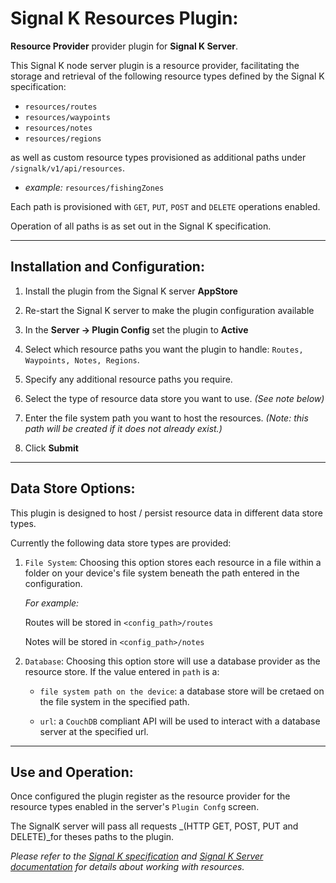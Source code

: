 # Signal K Resources Plugin:

__Resource Provider__ provider plugin for __Signal K Server__.

This Signal K node server plugin is a resource provider, facilitating the storage and retrieval of the following resource types defined by the Signal K specification:
- `resources/routes`
- `resources/waypoints`
- `resources/notes`
- `resources/regions`   

as well as custom resource types provisioned as additional paths under `/signalk/v1/api/resources`.

- _example:_ `resources/fishingZones`   

Each path is provisioned with `GET`, `PUT`, `POST` and `DELETE` operations enabled.

Operation of all paths is as set out in the Signal K specification.


---
## Installation and Configuration:

1. Install the plugin from the Signal K server __AppStore__

1. Re-start the Signal K server to make the plugin configuration available 

1. In the __Server -> Plugin Config__ set the plugin to __Active__

1. Select which resource paths you want the plugin to handle: `Routes, Waypoints, Notes, Regions`.

1. Specify any additional resource paths you require.

1. Select the type of resource data store you want to use. _(See note below)_

1. Enter the file system path you want to host the resources. _(Note: this path will be created if it does not already exist.)_

1. Click __Submit__ 

---

## Data Store Options:

This plugin is designed to host / persist resource data in different data store types.

Currently the following data store types are provided:

1. `File System`: Choosing this option stores each resource in a file within a folder on your device's file system beneath the path entered in the configuration. 

    _For example:_

    Routes will be stored in `<config_path>/routes`

    Notes will be stored in `<config_path>/notes`

2. `Database`: Choosing this option store will use a database provider as the resource store. If the value entered in `path` is a:
    - `file system path on the device`: a database store will be cretaed on the file system in the specified path.

    - `url`: a `CouchDB` compliant API will be used to interact with a database server at the specified url. 

---
## Use and Operation:

Once configured the plugin register as the resource provider for the resource types enabled in the server's `Plugin Confg` screen.

The SignalK server will pass all requests _(HTTP GET, POST, PUT and DELETE)_for theses paths to the plugin.

_Please refer to the [Signal K specification](https://signalk.org/specification) and  [Signal K Server documentation](https://signalk.org/signalk-server/RESOURCE_PROVIDER_PLUGINS.md) for details about working with resources._
